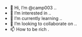 - 👋 Hi, I’m @camp003 ..
- 👀 I’m interested in ..
- 🌱 I’m currently learning ..
- 💞️ I’m looking to collaborate on ..
- 📫 How to be rich .

<!---
camp003/camp003 is a ✨ special ✨ repository because its `README.md` (this file) appears on your GitHub profile.
You can click the Preview link to take a look at your changes.
--->
